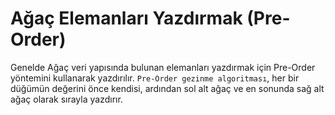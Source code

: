 # Ağaç Elemanları Yazdırmak (Pre-Order)
Genelde Ağaç veri yapısında bulunan elemanları yazdırmak için Pre-Order yöntemini kullanarak yazdırılır. `Pre-Order gezinme algoritması`, her bir düğümün değerini önce kendisi, ardından sol alt ağaç ve en sonunda sağ alt ağaç olarak sırayla yazdırır.
